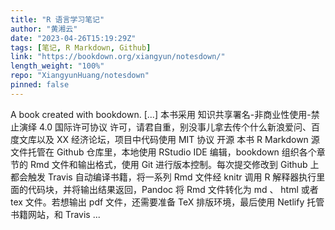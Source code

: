 ```yaml
---
title: "R 语言学习笔记"
author: "黄湘云"
date: "2023-04-26T15:19:29Z"
tags: [笔记, R Markdown, Github]
link: "https://bookdown.org/xiangyun/notesdown/"
length_weight: "100%"
repo: "XiangyunHuang/notesdown"
pinned: false
---
```


A book created with bookdown. [...] 本书采用 知识共享署名-非商业性使用-禁止演绎 4.0 国际许可协议 许可，请君自重，别没事儿拿去传个什么新浪爱问、百度文库以及 XX 经济论坛，项目中代码使用 MIT 协议 开源 本书 R Markdown 源文件托管在 Github 仓库里，本地使用 RStudio IDE 编辑，bookdown 组织各个章节的 Rmd 文件和输出格式，使用 Git 进行版本控制。每次提交修改到 Github 上都会触发 Travis 自动编译书籍，将一系列 Rmd 文件经 knitr 调用 R 解释器执行里面的代码块，并将输出结果返回，Pandoc 将 Rmd 文件转化为 md 、 html 或者 tex 文件。若想输出 pdf 文件，还需要准备 TeX 排版环境，最后使用 Netlify 托管书籍网站，和 Travis ...
